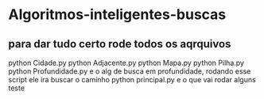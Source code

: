 # Algoritmos-inteligentes-buscas

## para dar tudo certo rode todos os aqrquivos

python Cidade.py
python Adjacente.py
python Mapa.py
python Pilha.py
python Profundidade.py e o alg de busca em profundidade, rodando esse script ele ira buscar o caminho
python principal.py e o que vai rodar alguns teste
